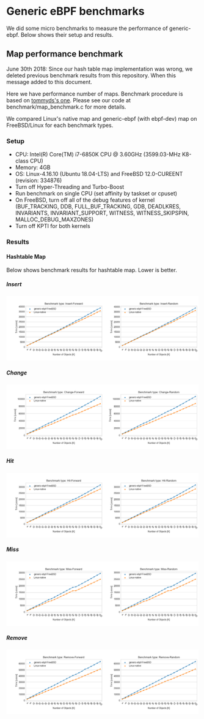 # Generic eBPF benchmarks

We did some micro benchmarks to measure the performance
of generic-ebpf. Below shows their setup and results.

## Map performance benchmark

June 30th 2018: Since our hash table map implementation was wrong, we deleted previous benchmark
results from this repository. When this message added to this document.

Here we have performance number of maps. Benchmark procedure is based on [tommyds's
one](http://www.tommyds.it/doc/benchmark). Please see our code at benchmark/map\_benchmark.c
for more details.

We compared Linux's native map and generic-ebpf (with ebpf-dev) map on FreeBSD/Linux for each benchmark types.

### Setup

- CPU: Intel(R) Core(TM) i7-6850K CPU @ 3.60GHz (3599.03-MHz K8-class CPU)
- Memory: 4GB
- OS: Linux-4.16.10 (Ubuntu 18.04-LTS) and FreeBSD 12.0-CUREENT (revision: 334876)
- Turn off Hyper-Threading and Turbo-Boost
- Run benchmark on single CPU (set affinity by taskset or cpuset)
- On FreeBSD, turn off all of the debug features of kernel (BUF\_TRACKING, DDB, FULL\_BUF\_TRACKING, GDB, DEADLKRES, INVARIANTS, INVARIANT\_SUPPORT, WITNESS, WITNESS\_SKIPSPIN, MALLOC\_DEBUG\_MAXZONES)
- Turn off KPTI for both kernels

### Results

#### Hashtable Map

Below shows benchmark results for hashtable map. Lower is better.

##### Insert
![Insert](plots/hashtable_map_bench_insert.png "Hashtable insert")

##### Change
![Change](plots/hashtable_map_bench_change.png "Hashtable change")

##### Hit
![Hit](plots/hashtable_map_bench_hit.png "Hashtable hit")

##### Miss
![Miss](plots/hashtable_map_bench_miss.png "Hashtable miss")

##### Remove
![Remove](plots/hashtable_map_bench_remove.png "Hashtable remove")
